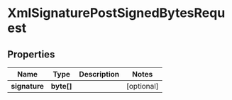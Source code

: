 

# XmlSignaturePostSignedBytesRequest


## Properties

| Name | Type | Description | Notes |
|------------ | ------------- | ------------- | -------------|
|**signature** | **byte[]** |  |  [optional] |



